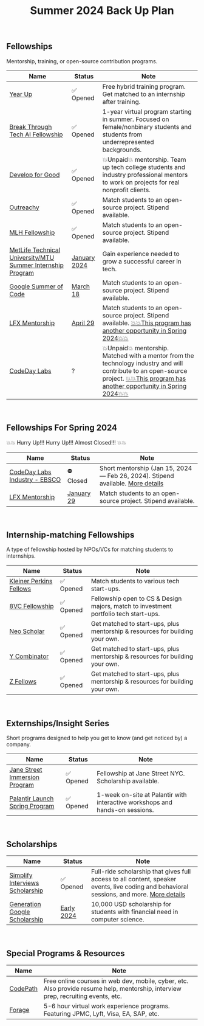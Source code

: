 <h1 align="center">
Summer 2024 Back Up Plan
</h1>

<br/>

## Fellowships
Mentorship, training, or open-source contribution programs.

| Name | Status | Note |
| ---- | ------ | ---- | 
| [Year Up](https://www.yearup.org/students) | ✅ Opened | Free hybrid training program. Get matched to an internship after training. |
| [Break Through Tech AI Fellowship](https://tech.cornell.edu/impact/break-through-tech/break-through-ai/) | ✅ Opened | 1-year virtual program starting in summer. Focused on female/nonbinary students and students from underrepresented backgrounds.|
| [Develop for Good](https://www.developforgood.org/for-students) | ✅ Opened | 💥Unpaid💥 mentorship. Team up tech college students and industry professional mentors to work on projects for real nonprofit clients. |
| [Outreachy](https://www.outreachy.org/apply/eligibility/) | ✅ Opened | Match students to an open-source project. Stipend available. |
| [MLH Fellowship](https://fellowship.mlh.io/programs/software-engineering) | ✅ Opened | Match students to an open-source project. Stipend available. |
| [MetLife Technical University/MTU Summer Internship Program](https://www.metlifecareers.com/ml/Blog?folderId=940) | [January 2024](https://www.metlifecareers.com/ml/Blog?folderId=940) | Gain experience needed to grow a successful career in tech. |
| [Google Summer of Code](https://summerofcode.withgoogle.com/) | [March 18](https://developers.google.com/open-source/gsoc/timeline) | Match students to an open-source project. Stipend available. |
| [LFX Mentorship](https://mentorship.lfx.linuxfoundation.org/#projects_all) | [April 29](https://github.com/cncf/mentoring/blob/main/programs/lfx-mentorship/2024/02-Jun-Aug/README.md) | Match students to an open-source project. Stipend available. [💥💥This program has another opportunity in Spring 2024💥💥](#fellowships-for-spring-2024) |
| [CodeDay Labs](https://labs.codeday.org/) | ? | 💥Unpaid💥 mentorship. Matched with a mentor from the technology industry and will contribute to an open-source project. [💥💥This program has another opportunity in Spring 2024💥💥](#fellowships-for-spring-2024)|

<br/>

## Fellowships For Spring 2024
💥💥 Hurry Up!!! Hurry Up!!! Almost Closed!!! 💥💥

| Name | Status | Note |
| ---- | ------ | ---- | 
| [CodeDay Labs Industry - EBSCO](https://labs.codeday.org/apply) | ⛔ Closed | Short mentorship (Jan 15, 2024 — Feb 26, 2024). Stipend available. [More details](https://github.com/SophieNguyen113/Summer-2024-Back-Up-Plan/blob/main/CodeDay%20Labs%20Spring%2024.png) |  
| [LFX Mentorship](https://mentorship.lfx.linuxfoundation.org/#projects_all) | [January 29](https://github.com/cncf/mentoring/tree/main/programs/lfx-mentorship/2024/01-Mar-May) | Match students to an open-source project. Stipend available. |

<br/>

## Internship-matching Fellowships
A type of fellowship hosted by NPOs/VCs for matching students to internships.

| Name | Status | Note |
| ---- | ---- | ---- |
| [Kleiner Perkins Fellows](https://jobs.ashbyhq.com/kleinerperkinsfellows) | ✅ Opened | Match students to various tech start-ups. |
| [8VC Fellowship](https://www.8vc.com/fellowships) | ✅ Opened | Fellowship open to CS & Design majors, match to investment portfolio tech start-ups. |
| [Neo Scholar](https://neo.com/scholars) | ✅ Opened | Get matched to start-ups, plus mentorship & resources for building your own. |
| [Y Combinator](https://www.ycombinator.com/apply) | ✅ Opened | Get matched to start-ups, plus mentorship & resources for building your own. |
| [Z Fellows](https://www.zfellows.com/) | ✅ Opened | Get matched to start-ups, plus mentorship & resources for building your own. |

<br/>

## Externships/Insight Series
Short programs designed to help you get to know (and get noticed by) a company.

| Name | Status | Note |
| ---- | ---- | ---- |
| [Jane Street Immersion Program](https://www.janestreet.com/join-jane-street/programs-and-events/jsip/) | ✅ Opened | Fellowship at Jane Street NYC. Scholarship available. |
| [Palantir Launch Spring Program](https://jobs.lever.co/palantir/220a225d-2f9c-4ee2-b28a-3a9683acb3ec) | ✅ Opened | 1-week on-site at Palantir with interactive workshops and hands-on sessions. |

<br/>

## Scholarships

| Name | Status | Note |
| ---- | ---- | ---- |
| [Simplify Interviews Scholarship](https://lnkd.in/gBfKe_NW) | ✅ Opened | Full-ride scholarship that gives full access to all content, speaker events, live coding and behavioral sessions, and more. [More details](https://www.simplifyinterviews.com/) |
| [Generation Google Scholarship](https://buildyourfuture.withgoogle.com/scholarships/generation-google-scholarship) | [Early 2024](https://buildyourfuture.withgoogle.com/scholarships/generation-google-scholarship) | 10,000 USD scholarship for students with financial need in computer science. |

<br/>

## Special Programs & Resources

| Name | Note |
| ---- | ---- |
| [CodePath](https://www.codepath.org/plan-your-codepath) | Free online courses in web dev, mobile, cyber, etc. Also provide resume help, mentorship, interview prep, recruiting events, etc. |
| [Forage](https://www.theforage.com/) | 5-6 hour virtual work experience programs. Featuring JPMC, Lyft, Visa, EA, SAP, etc. |

<br/>
